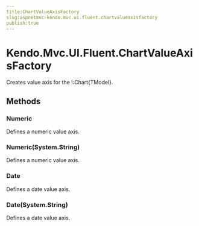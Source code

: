 ```yaml
---
title:ChartValueAxisFactory
slug:aspnetmvc-kendo.mvc.ui.fluent.chartvalueaxisfactory
publish:true
---
```


# Kendo.Mvc.UI.Fluent.ChartValueAxisFactory
Creates value axis for the !:Chart{TModel}.



## Methods

### Numeric
Defines a numeric value axis.




### Numeric(System.String)
Defines a numeric value axis.




### Date
Defines a date value axis.




### Date(System.String)
Defines a date value axis.





